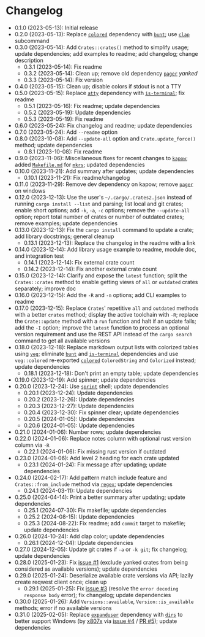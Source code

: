 # Changelog

* 0.1.0 (2023-05-13): Initial release
* 0.2.0 (2023-05-13): Replace [`colored`] dependency with [`bunt`]; use [`clap`] subcommand
* 0.3.0 (2023-05-14): Add `Crates::crates()` method to simplify usage; update dependencies; add examples to readme; add changelog; change description
    * 0.3.1 (2023-05-14): Fix readme
    * 0.3.2 (2023-05-14): Clean up; remove old dependency [`pager`] *yanked*
    * 0.3.3 (2023-05-14): Fix version
* 0.4.0 (2023-05-15): Clean up; disable colors if stdout is not a TTY
* 0.5.0 (2023-05-15): Replace [`atty`] dependency with [`is-terminal`]; fix readme
    * 0.5.1 (2023-05-16): Fix readme; update dependencies
    * 0.5.2 (2023-05-19): Update dependencies
    * 0.5.3 (2023-05-19): Fix readme
* 0.6.0 (2023-05-24): Fix changelog and readme; update dependencies
* 0.7.0 (2023-05-24): Add `--readme` option
* 0.8.0 (2023-10-08): Add `--update-all` option and `Crate.update_force()` method; update dependencies
    * 0.8.1 (2023-10-08): Fix readme
* 0.9.0 (2023-11-06): Miscellaneous fixes for recent changes to [`kapow`]; added [`Makefile.md`] for [`mkrs`]; updated dependencies
* 0.10.0 (2023-11-21): Add summary after updates; update dependencies
    * 0.10.1 (2023-11-21): Fix readme/changelog
* 0.11.0 (2023-11-29): Remove dev dependency on kapow; remove [`pager`] on windows
* 0.12.0 (2023-12-13): Use the user's `~/.cargo/.crates2.json` instead of running `cargo install --list` and parsing; list local and git crates; enable short options; add `-k`, `-a`, `-c` options; remove the `--update-all` option; report total number of crates or number of outdated crates; remove examples; update dependencies
* 0.13.0 (2023-12-13): Fix the `cargo install` command to update a crate; add library docstrings; general cleanup
    * 0.13.1 (2023-12-13): Replace the changelog in the readme with a link
* 0.14.0 (2023-12-14): Add library usage example to readme, module doc, and integration test
    * 0.14.1 (2023-12-14): Fix external crate count
    * 0.14.2 (2023-12-14): Fix another external crate count
* 0.15.0 (2023-12-14): Clarify and expose the `latest` function; split the `Crates::crates` method to enable getting views of `all` or `outdated` crates separately; improve doc
* 0.16.0 (2023-12-15): Add the `-R` and `-n` options; add CLI examples to readme
* 0.17.0 (2023-12-15): Replace `Crates`' repetitive `all` and `outdated` methods with a better `crates` method; display the active toolchain with `-R`; replace the `Crate::update` method with a `run` function and halt if an update fails; add the `-I` option; improve the `latest` function to process an optional version requirement and use the REST API instead of the `cargo search` command to get all available versions
* 0.18.0 (2023-12-18): Replace markdown output lists with colorized tables using [`veg`]; eliminate [`bunt`] and [`is-terminal`] dependencies and use `veg::colored` re-exported [`colored`] `ColoredString` and `Colorized` instead; update dependencies
    * 0.18.1 (2023-12-18): Don't print an empty table; update dependencies
* 0.19.0 (2023-12-19): Add spinner; update dependencies
* 0.20.0 (2023-12-24): Use [`sprint`] shell; update dependencies
    * 0.20.1 (2023-12-24): Update dependencies
    * 0.20.2 (2023-12-26): Update dependencies
    * 0.20.3 (2023-12-27): Update dependencies
    * 0.20.4 (2023-12-30): Fix spinner clear; update dependencies
    * 0.20.5 (2024-01-05): Update dependencies
    * 0.20.6 (2024-01-05): Update dependencies
* 0.21.0 (2024-01-06): Number rows; update dependencies
* 0.22.0 (2024-01-06): Replace notes column with optional rust version column via `-R`
    * 0.22.1 (2024-01-06): Fix missing rust version if outdated
* 0.23.0 (2024-01-06): Add level 2 heading for each crate updated
    * 0.23.1 (2024-01-24): Fix message after updating; update dependencies
* 0.24.0 (2024-02-17): Add pattern match include feature and `Crates::from_include` method via [`regex`]; update dependencies
    * 0.24.1 (2024-03-11): Update dependencies
* 0.25.0 (2024-04-14): Print a better summary after updating; update dependencies
    * 0.25.1 (2024-07-30): Fix makefile; update dependencies
    * 0.25.2 (2024-08-15): Update dependencies
    * 0.25.3 (2024-08-22): Fix readme; add `commit` target to makefile; update dependencies
* 0.26.0 (2024-10-24): Add clap color; update dependencies
    * 0.26.1 (2024-12-04): Update dependencies
* 0.27.0 (2024-12-05): Update git crates if `-a` or `-k git`; fix changelog; update dependencies
* 0.28.0 (2025-01-23): Fix [issue #1](https://github.com/qtfkwk/cargo-list/issues/1) (exclude yanked crates from being considered as available versions); update dependencies
* 0.29.0 (2025-01-24): Deserialize available crate versions via API; lazily create reqwest client once; clean up
    * 0.29.1 (2025-01-25): Fix [issue #3](https://github.com/qtfkwk/cargo-list/issues/3) (resolve the `error decoding response body` error); fix changelog; update dependencies
* 0.30.0 (2025-01-26): Add `Versions::available`, `Version::is_available` methods; error if no available versions
* 0.31.0 (2025-02-05): Replace [`expanduser`] dependency with [`dirs`] to better support Windows (by [x807x] via [issue #4] / [PR #5]); update dependencies

[`atty`]: https://crates.io/crates/atty
[`bunt`]: https://crates.io/crates/bunt
[`clap`]: https://crates.io/crates/clap
[`colored`]: https://crates.io/crates/colored
[`dirs`]: https://crates.io/crates/dirs
[`expanduser`]: https://crates.io/crates/expanduser
[`is-terminal`]: https://crates.io/crates/is-terminal
[`kapow`]: https://crates.io/crates/kapow
[`mkrs`]: https://crates.io/crates/mkrs
[`pager`]: https://crates.io/crates/pager
[`regex`]: https://crates.io/crates/regex
[`sprint`]: https://crates.io/crates/sprint
[`veg`]: https://crates.io/crates/veg

[`Makefile.md`]: Makefile.md

[x807x]: https://github.com/x807x
[issue #4]: https://github.com/qtfkwk/cargo-list/issues/4
[PR #5]: https://github.com/qtfkwk/cargo-list/pull/5

